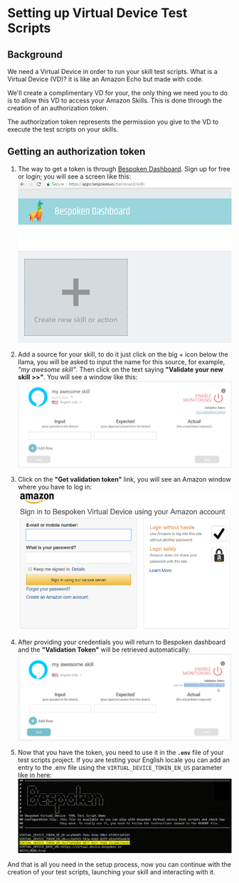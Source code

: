 # Setting up Virtual Device Test Scripts
## Background
We need a Virtual Device in order to run your skill test scripts. What is a Virtual Device (VD)? it is like an Amazon Echo but made with code.

We'll create a complimentary VD for your, the only thing we need you to do is to allow this VD to access your Amazon Skills. This is done through the creation of an authorization token.

The authorization token represents the permission you give to the VD to execute the test scripts on your skills.

## Getting an authorization token
1. The way to get a token is through [Bespoken Dashboard](https://apps.bespoken.io/dashboard). Sign up for free or login; you will see a screen like this:
![Bespoken Dashboard](../assets/dashboard.png "Bespoken Dashboard")

2. Add a source for your skill, to do it just click on the big + icon below the llama, you will be asked to input the name for this source, for example, *"my awesome skill"*. Then click on the text saying **"Validate your new skill >>"**. You will see a window like this:
![A skill source inside Bespoken Dashboard](../assets/source.png "New source added")

3. Click on the **"Get validation token"** link, you will see an Amazon window where you have to log in:
![Window to log in with Amazon](../assets/amazonLogin.png "Giving permissions to VD")

4. After providing your credentials you will return to Bespoken dashboard and the **"Validation Token"** will be retrieved automatically:
![Skill source with token retrieved](../assets/sourceWithToken.png "Token is retrieved automatically")

5. Now that you have the token, you need to use it in the **`.env`** file of your test scripts project. If you are testing your English locale you can add an entry to the .env file using the `VIRTUAL_DEVICE_TOKEN_EN_US` parameter like in here:
![Using the token in the configuration file](../assets/envFile.png "Using the token in the configuration file")

And that is all you need in the setup process, now you can continue with the creation of your test scripts, launching your skill and interacting with it.
